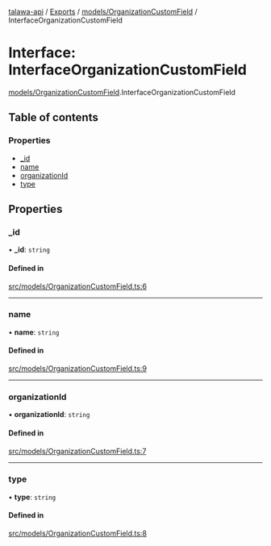 [talawa-api](../README.md) / [Exports](../modules.md) / [models/OrganizationCustomField](../modules/models_OrganizationCustomField.md) / InterfaceOrganizationCustomField

# Interface: InterfaceOrganizationCustomField

[models/OrganizationCustomField](../modules/models_OrganizationCustomField.md).InterfaceOrganizationCustomField

## Table of contents

### Properties

- [\_id](models_OrganizationCustomField.InterfaceOrganizationCustomField.md#_id)
- [name](models_OrganizationCustomField.InterfaceOrganizationCustomField.md#name)
- [organizationId](models_OrganizationCustomField.InterfaceOrganizationCustomField.md#organizationid)
- [type](models_OrganizationCustomField.InterfaceOrganizationCustomField.md#type)

## Properties

### \_id

• **\_id**: `string`

#### Defined in

[src/models/OrganizationCustomField.ts:6](https://github.com/adi790uu/talawa-api/blob/b1ec05b/src/models/OrganizationCustomField.ts#L6)

___

### name

• **name**: `string`

#### Defined in

[src/models/OrganizationCustomField.ts:9](https://github.com/adi790uu/talawa-api/blob/b1ec05b/src/models/OrganizationCustomField.ts#L9)

___

### organizationId

• **organizationId**: `string`

#### Defined in

[src/models/OrganizationCustomField.ts:7](https://github.com/adi790uu/talawa-api/blob/b1ec05b/src/models/OrganizationCustomField.ts#L7)

___

### type

• **type**: `string`

#### Defined in

[src/models/OrganizationCustomField.ts:8](https://github.com/adi790uu/talawa-api/blob/b1ec05b/src/models/OrganizationCustomField.ts#L8)
